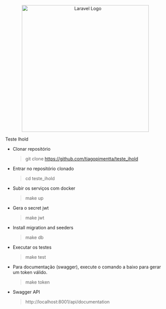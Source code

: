 <p align="center"><a href="https://laravel.com" target="_blank"><img src="https://raw.githubusercontent.com/laravel/art/master/logo-lockup/5%20SVG/2%20CMYK/1%20Full%20Color/laravel-logolockup-cmyk-red.svg" width="400" alt="Laravel Logo"></a></p>

Teste Ihold


- Clonar repositório
  >git clone https://github.com/tiagopimentta/teste_ihold


- Entrar no repositório clonado
  >cd teste_ihold


- Subir os serviços com docker
  >make up

- Gera o secret jwt
  >make jwt

- Install migration and seeders
  >make db

- Executar os testes
  >make test

- Para documentação (swagger), execute o comando a baixo para gerar um token válido. 
  >make token

- Swagger API
  >http://localhost:8001/api/documentation
